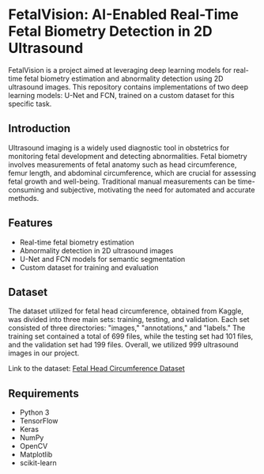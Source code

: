 # FetalVision: AI-Enabled Real-Time Fetal Biometry Detection in 2D Ultrasound

FetalVision is a project aimed at leveraging deep learning models for real-time fetal biometry estimation and abnormality detection using 2D ultrasound images. This repository contains implementations of two deep learning models: U-Net and FCN, trained on a custom dataset for this specific task.

## Introduction

Ultrasound imaging is a widely used diagnostic tool in obstetrics for monitoring fetal development and detecting abnormalities. Fetal biometry involves measurements of fetal anatomy such as head circumference, femur length, and abdominal circumference, which are crucial for assessing fetal growth and well-being. Traditional manual measurements can be time-consuming and subjective, motivating the need for automated and accurate methods.

## Features

- Real-time fetal biometry estimation
- Abnormality detection in 2D ultrasound images
- U-Net and FCN models for semantic segmentation
- Custom dataset for training and evaluation


## Dataset

The dataset utilized for fetal head circumference, obtained from Kaggle, was divided into three main sets: training, testing, and validation. Each set consisted of three directories: "images," "annotations," and "labels." The training set contained a total of 699 files, while the testing set had 101 files, and the validation set had 199 files. Overall, we utilized 999 ultrasound images in our project.

Link to the dataset: [Fetal Head Circumference Dataset](https://www.kaggle.com/datasets/theunkovvn/fetal-head-circumference)

## Requirements

- Python 3
- TensorFlow
- Keras
- NumPy
- OpenCV
- Matplotlib
- scikit-learn

  

